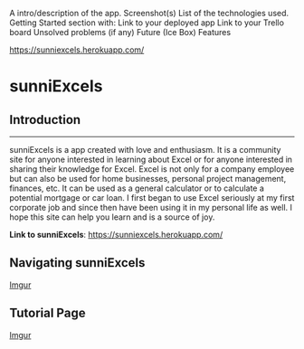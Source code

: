 A intro/description of the app.
Screenshot(s)
List of the technologies used.
Getting Started section with:
Link to your deployed app
Link to your Trello board
Unsolved problems (if any)
Future (Ice Box) Features

https://sunniexcels.herokuapp.com/


# sunniExcels

## Introduction
___________

sunniExcels is a app created with love and enthusiasm. It is a community site for anyone interested in learning about Excel or for anyone interested in sharing their knowledge for Excel. Excel is not only for a company employee but can also be used for home businesses, personal project management, finances, etc. It can be used as a general calculator or to calculate a potential mortgage or car loan.
I first began to use Excel seriously at my first corporate job and since then have been using it in my personal life as well. I hope this site can help you learn and is a source of joy.

**__Link to sunniExcels__**:
https://sunniexcels.herokuapp.com/

## Navigating sunniExcels
[Imgur](https://i.imgur.com/WlVxTgn.png)

## Tutorial Page
[Imgur](https://i.imgur.com/EzRrIry.png)





